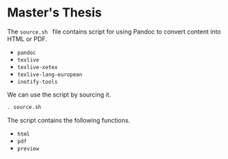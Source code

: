 # Master's Thesis
The `source.sh ` file contains script for using Pandoc to convert content into HTML or PDF.

- `pandoc`
- `texlive`
- `texlive-xetex`
- `texlive-lang-european`
- `inotify-tools`

We can use the script by sourcing it.

```bash
. source.sh
```

The script contains the following functions.

- `html`
- `pdf`
- `preview`
